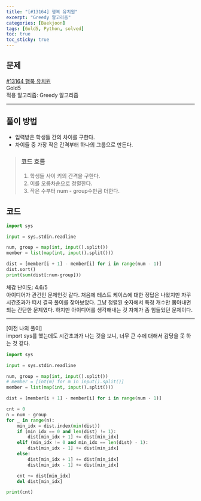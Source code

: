 ```yaml
---
title: "[#13164] 행복 유치원"
excerpt: "Greedy 알고리즘"
categories: [Baekjoon]
tags: [Gold5, Python, solved]
toc: true
toc_sticky: true
---
```


## 문제
[#13164 행복 유치원](https://www.acmicpc.net/problem/13164) <br>
Gold5 <br>
적용 알고리즘: Greedy 알고리즘

***

## 풀이 방법
* 입력받은 학생들 간의 차이를 구한다.
* 차이들 중 가장 작은 간격부터 하나의 그룹으로 만든다.

>  ### 코드 흐름
> 1. 학생들 사이 키의 간격을 구한다.
> 2. 이를 오름차순으로 정렬한다.
> 3. 작은 수부터 num - group수만큼 더한다.


## 코드
~~~python
import sys

input = sys.stdin.readline

num, group = map(int, input().split())
member = list(map(int, input().split()))

dist = [member[i + 1] - member[i] for i in range(num - 1)]
dist.sort()
print(sum(dist[:num-group]))
~~~

체감 난이도: 4.6/5 <br>
아이디어가 관건인 문제인것 같다. 처음에 테스트 케이스에 대한 정답은 나왔지만 자꾸 시간초과가 떠서 결국 풀이를 찾아보았다. 그냥 정렬된 숫자에서 특정 개수만 뽑아내면 되는 간단한 문제였다. 하지만 아이디어를 생각해내는 것 자체가 좀 힘들었던 문제이다.

***

[이전 나의 풀이] <br>
import sys를 했는데도 시간초과가 나는 것을 보니, 너무 큰 수에 대해서 감당을 못 하는 것 같다.
~~~python
import sys

input = sys.stdin.readline

num, group = map(int, input().split())
# member = [int(m) for m in input().split()]
member = list(map(int, input().split()))

dist = [member[i + 1] - member[i] for i in range(num - 1)]

cnt = 0
n = num - group
for _ in range(n):
    min_idx = dist.index(min(dist))
    if (min_idx == 0 and len(dist) != 1):
        dist[min_idx + 1] += dist[min_idx]
    elif (min_idx != 0 and min_idx == len(dist) - 1):
        dist[min_idx - 1] += dist[min_idx]
    else:
        dist[min_idx + 1] += dist[min_idx]
        dist[min_idx - 1] += dist[min_idx]

    cnt += dist[min_idx]
    del dist[min_idx]

print(cnt)
~~~

